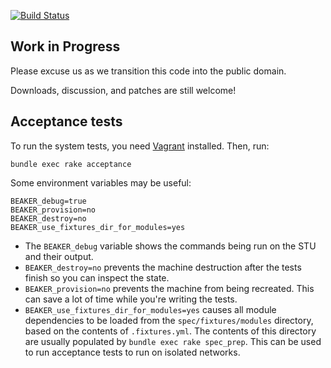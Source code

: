 [![Build Status](https://travis-ci.org/pupmod-simp-iptables.svg?branch=master)](https://travis-ci.org/pupmod-simp-iptables)


## Work in Progress

Please excuse us as we transition this code into the public domain.

Downloads, discussion, and patches are still welcome!



## Acceptance tests

To run the system tests, you need [Vagrant](https://www.vagrantup.com/) installed. Then, run:

    bundle exec rake acceptance

Some environment variables may be useful:

    BEAKER_debug=true
    BEAKER_provision=no
    BEAKER_destroy=no
    BEAKER_use_fixtures_dir_for_modules=yes

* The `BEAKER_debug` variable shows the commands being run on the STU and their output.
* `BEAKER_destroy=no` prevents the machine destruction after the tests finish so you can inspect the state.
* `BEAKER_provision=no` prevents the machine from being recreated. This can save a lot of time while you're writing the tests.
* `BEAKER_use_fixtures_dir_for_modules=yes` causes all module dependencies to be loaded from the `spec/fixtures/modules` directory, based on the contents of `.fixtures.yml`.  The contents of this directory are usually populated by `bundle exec rake spec_prep`.  This can be used to run acceptance tests to run on isolated networks.
